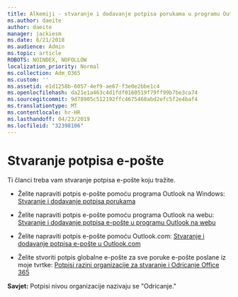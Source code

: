 ```yaml
---
title: Alkemiji - stvaranje i dodavanje potpisa porukama u programu Outlook
ms.author: daeite
author: daeite
manager: jackiesm
ms.date: 8/21/2018
ms.audience: Admin
ms.topic: article
ROBOTS: NOINDEX, NOFOLLOW
localization_priority: Normal
ms.collection: Adm_O365
ms.custom: ''
ms.assetid: e1d1258b-6057-4ef9-ae67-f3e0e2bbe1c4
ms.openlocfilehash: da21e1a463c4d1fdf0160519f79ff99b7be3ca74
ms.sourcegitcommit: 9d78905c512192ffc4675468abd2efc5f2e4baf4
ms.translationtype: MT
ms.contentlocale: hr-HR
ms.lasthandoff: 04/23/2019
ms.locfileid: "32398106"
---
```

# <a name="creating-email-signatures"></a>Stvaranje potpisa e-pošte

Ti članci treba vam stvaranje potpisa e-pošte koju tražite.
  
- Želite napraviti potpis e-pošte pomoću programa Outlook na Windows: [Stvaranje i dodavanje potpisa porukama](https://support.office.com/article/8ee5d4f4-68fd-464a-a1c1-0e1c80bb27f2.aspx)
    
- Želite napraviti potpis e-pošte pomoću programa Outlook na webu: [Stvaranje i dodavanje potpisa e-pošte u programu Outlook na webu](https://support.office.com/article/5ff9dcfd-d3f1-447b-b2e9-39f91b074ea3.aspx)
    
- Želite napraviti potpis e-pošte pomoću Outlook.com: [Stvaranje i dodavanje potpisa e-pošte u Outlook.com](https://support.office.com/article/776d9006-abdf-444e-b5b7-a61821dff034.aspx)
    
- Želite stvoriti potpis globalne e-pošte za sve poruke e-pošte poslane iz moje tvrtke: [Potpisi razini organizacije za stvaranje i Odricanje Office 365](https://support.office.com/article/2d75860f-c527-4352-a7f6-73eba54c0c72.aspx)
    
 **Savjet:** Potpisi nivou organizacije nazivaju se "Odricanje." 
  

